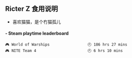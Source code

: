 ## Ricter Z 食用说明
- 喜欢猫猫，是个冇猫孤儿

<!-- steam-box start -->
#### - Steam playtime leaderboard
```text
🎮 World of Warships                 🕘 186 hrs 27 mins
🎮 NITE Team 4                       🕘 6 hrs 10 mins
```
<!-- Powered by https://github.com/YouEclipse/steam-box . -->
<!-- steam-box end -->
